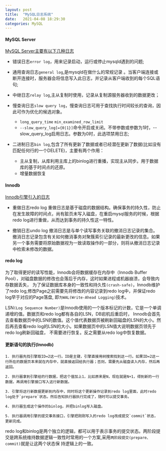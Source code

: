 ```yaml
---
layout: post
title:  "MySQL日志系统"
date:   2021-04-08 18:29:30
categories: MySQL
---
```

#### MySQL Server

[MySQL Server主要有以下几种日志](https://dev.mysql.com/doc/refman/8.0/en/server-logs.html)

* 错误日志`error log`，用来记录启动，运行或停止mysqld遇到的问题;

* 通用查询日志`general log`,是mysqld在做什么的常规记录 。当客户端连接或断开连接时，服务器会将信息写入此日志，并记录从客户端收到的每个SQL语句;

* 中继日志`relay log`,主从复制时使用，记录从复制源服务器收到的数据更改；

* 慢查询日志`slow query log`，慢查询日志可用于查找执行时间较长的查询，因此可作为优化的候选对象。
    * `long_query_time` `min_examined_row_limit`
    * `--slow_query_log[={0|1}]`命令开启或关闭。不带参数或参数为1时，--slow_query_log启用日志。参数为0时，此选项禁用日志;

* 二进制日志`bin log`,包含了所有更新了数据或者已经潜在更新了数据(比如没有匹配任何行的一个DELETE)，主要有两个作用：
    * 主从复制，从库利用主库上的binlog进行重播，实现主从同步。用于数据库的基于时间点的还原。
    * 增量数据恢复


#### Innodb

[Innodb引擎引入的日志](https://dev.mysql.com/doc/refman/8.0/en/innodb-redo-log.html)

* 重做日志redo log
重做日志是基于磁盘的数据结构。确保事务的持久性，防止在发生故障的时间点，尚有脏页未写入磁盘，在重启mysql服务的时候，根据redo log进行重做，从而达到事务的持久性这一特性。

* 撤销日志undo log
撤消日志是与单个读写事务关联的撤消日志记录的集合。撤消日志记录包含有关如何撤消事务对聚簇索引记录的最新更改的信息。如果另一个事务需要将原始数据视为一致读取操作的一部分，则将从撤消日志记录中检索未修改的数据。

#### redo log

为了取得更好的读写性能，Innodb会将数据缓存在内存中（Innodb Buffer Pool），对磁盘数据的修改也会落后于内存，这时如果进程或机器崩溃，会导致内存数据丢失，
为了保证数据库本身的一致性和持久性`(crash-safe)`，Innodb维护了redo log,修改Page之前需要先将修改的内容记录到redo log中，并保证redo log早于对应的Page落盘,
即`为WAL(Write-Ahead Logging)`技术。

LSN`(Log Sequence Number)`是Innodb使用的一个版本标记的计数，它是一个单调递增的值。数据页和redo log都有各自的LSN，DB宕机后重启时，
Innodb会首先去查看数据页中的LSN的数值。这个值代表数据页被刷新回磁盘的LSN的大小。然后再去查看redo log的LSN的大小。如果数据页中的LSN值大说明数据页领先于redo log刷新回磁盘，
不需要进行恢复。反之需要从redo log中恢复数据。

#### 更新语句的执行(Innodb)

    1. 执行器先找引擎取ID=2这一行。ID是主键，引擎直接用树搜索找到这一行。如果ID=2这一 行所在的数据页本来就在内存中，就直接返回给执行器；否则，需要先从磁盘读入内存，然后再返回。 

    2. 执行器拿到引擎给的行数据，把这个值加上1，比如原来是N，现在就是N+1，得到新的一行数据，再调用引擎接口写入这行新数据。 

    3. 引擎将这行新数据更新到内存中，同时将这个更新操作记录到redo log里面，此时redo log处于`prepare`状态。然后告知执行器执行完成了，随时可以提交事务。 

    4. 执行器生成这个操作的binlog，并把binlog写入磁盘。 

    5. 执行器调用引擎的提交事务接口，引擎把刚刚写入的redo log改成提交`commit`状态，更新完成。

redo log和binlog是两个独立的逻辑，都可以用于表示事务的提交状态。两阶段提交是跨系统维持数据逻辑一致性时常用的一个方案,采用`两阶段提交(prepare、commit)`就是让这两个状态保 持逻辑上的一致。







